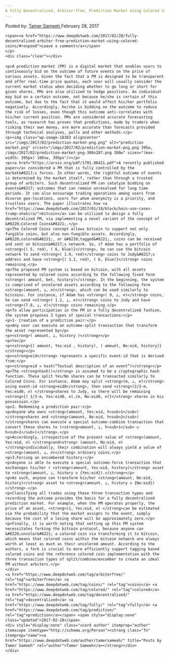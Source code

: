 ```yaml
---
A Fully Decentralized, Arbiter-free, Prediction Market Using Colored Coins
---
```

<article class="post-listing post-18376 post type-post status-publish format-standard has-post-thumbnail hentry  tag-arbiterfree tag-coins tag-colored tag-decentralized tag-fully tag-prediction">
    <div class="post-inner">
        <span>Posted by: <a href="https://www.deepdotweb.com/author/tamersameeh/" title="">Tamer Sameeh </a></span>
    <span>February 28, 2017</span>
    
    <span><a href="https://www.deepdotweb.com/2017/02/28/fully-decentralized-arbiter-free-prediction-market-using-colored-coins/#respond">Leave a comment</a></span>
    </p>
    <div class="clear"></div>
    
    <p>A prediction market (PM) is a digital market that enables users to continuously bid on the outcome of future events on the price of various assets. Given the fact that a PM is designed to be transparent and offer real-time price quotes, each user will usually consider the current market status when deciding whether to go long or short for given shares. PMs are also utilized to hedge positions. An individual may bid on a certain outcome, not because he/she is certain of this outcome, but due to the fact that it would affect his/her portfolio negatively. Accordingly, he/she is bidding on the outcome to reduce the risk of losses, even though this outcome anti-correlates with his/her current position. PMs are considered accurate forecasting tools, as research has proven that predictions, made by traders when risking their own money, are more accurate than forecasts provided through technical analyses, polls and other methods.</p>
    <p><img class="wp-image-18383 aligncenter" src="/imgs/2017/02/prediction-market-png.png" alt="prediction market.png" srcset="/imgs/2017/02/prediction-market-png.png 395w, /imgs/2017/02/prediction-market-png-300x287.png 300w" sizes="(max-width: 395px) 100vw, 395px"/></p>
    <p><a href="https://arxiv.org/pdf/1701.08421.pdf">A recently published paper</a> considered a PM that is fully controlled by the market&#8217;s forces. In other words, the rightful outcome of events is determined by the market itself, rather than through a trusted group of arbiters. Such decentralized PM can catalyze bidding on events&#8217; outcomes that can remain unresolved for long time periods. It can also encourage trading operations among users from diverse geo-locations, users for whom anonymity is a priority, and trustless users. The paper illustrates how <a href="https://www.deepdotweb.com/2017/01/18/blockchain-use-cases-trump-shakira/">bitcoin</a> can be utilized to design a fully decentralized PM, via implementing a novel variant of the concept of &#8220;Colored Coins&#8221;.</p>
    <p>The Colored Coins concept allows bitcoin to support not only fungible coins, but also non-fungible assets. Accordingly, &#8220;colored&#8221;, or &#8220;tagged&#8221;, coins can be received and sent on bitcoin&#8217;s network. So, if Adam has a portfolio of <strong>{( 5, red), ( 6, blue)}</strong>, he can use the bitcoin network to send <strong>( 1.9, red)</strong> coins to Judy&#8217;s address and have <strong>{( 3.1, red), ( 6, blue)}</strong> coins remaining.</p>
    <p>The proposed PM system is based on bitcoin, with all assets represented by colored coins according to the following fixed form <strong>( amount, bet, history)</strong>. In the beginning, the system is comprised of uncolored assets according to the following form <strong>(amount, ⊥, ∅)</strong>, which can be used similarly to bitcoins. For instance, if Adam has <strong>( 9, ⊥, ∅)</strong> coins, he can send <strong>( 1.2, ⊥, ∅)</strong> coins to Judy and have <strong>(7.8, ⊥, ∅)</strong> coins remaining.</p>
    <p>To allow participation in the PM in a fully decentralized fashion, the system proposes 3 types of special transactions:</p>
    <p>1- Creation of a prediction pair:</p>
    <p>Any user can execute an outcome-split transaction that transform the asset represented by</p>
    <p><strong>( amount, ⊥, history )</strong></p>
    <p>to</p>
    <p><strong>{( amount, Yes:eid , history), ( amount, No:eid, history)}</strong></p>
    <p><strong>eid</strong> represents a specific event-id that is derived from:</p>
    <p><strong>eid = hash(“Textual description of an event”)</strong></p>
    <p>The <strong>hash()</strong> is assumed to be a cryptographic hash function. These split Yes/No shares can be transacted similarly to Colored Coins. For instance, Adam may split <strong>(m, ⊥, ∅)</strong> using event-id <strong>eid0</strong>, then send <strong>(2/3·m, Yes:eid0, ∅) </strong>shares to Judy, so there will be remaining <strong>{( 1/3·m, Yes:eid0, ∅),(m, No:eid0, ∅)}</strong> shares in his possession.</p>
    <p>2. Redeeming a prediction pair:</p>
    <p>Anyone who owns <strong>(amount, Yes:eid, h<sub>1</sub>) </strong>shares and <strong>(amount, No:eid, h<sub>2</sub>) </strong>shares can execute a special outcome-combine transaction that convert these shares to (<strong>amount, ⊥, h<sub>1</sub> ∪ h<sub>2</sub>)</strong>.</p>
    <p>Accordingly, irrespective of the present value of <strong>(amount, Yes:eid, ∅) </strong>and<strong> (amount, No:eid, ∅) </strong>individually, their combination will always yield a value of <strong>(amount, ⊥, ∅)</strong> ordinary coins.</p>
    <p>3.Forcing an encumbered history:</p>
    <p>Anyone is able to execute a special outcome-force transaction that exchannges his/her r <strong>(amount, Yes:eid, history)</strong> asset to <strong>(amount, ⊥, history ∪ {Yes:eid}).</strong></p>
    <p>As such, anyone can transform his/her <strong>(amount, No:eid, history)</strong> asset to <strong>(amount, ⊥, history ∪ {No:eid})</strong>.</p>
    <p>Classifying all trades using these three transaction types and recording the outcome provides the basis for a fully decentralized prediction market. For example, when the PM operates properly, the price of an asset, <strong>(1, Yes:eid, ∅) </strong>can be estimated via the probability that the market assigns to the event, simply because the cost of a losing share will be approximately zero.</p>
    <p>Finally, it is worth noting that setting up this PM system necessitates forking the bitcoin protocol, because anyone can &#8220;uncolor&#8221; a colored coin via transforming it to bitcoin, which means that colored coins within the bitcoin network are always worth at least as much as their uncolored amount. According to the authors, a fork is crucial to more efficiently support tagging based colored coins and the reference colored coin implementation with the three transaction types of split/combine/encumber to create an ideal PM without arbiters.</p>
    </div>
    <a href="https://www.deepdotweb.com/tag/arbiterfree/" rel="tag">arbiterfree</a> <a href="https://www.deepdotweb.com/tag/coins/" rel="tag">coins</a> <a href="https://www.deepdotweb.com/tag/colored/" rel="tag">colored</a> <a href="https://www.deepdotweb.com/tag/decentralized/" rel="tag">decentralized</a> <a href="https://www.deepdotweb.com/tag/fully/" rel="tag">fully</a> <a href="https://www.deepdotweb.com/tag/prediction/" rel="tag">prediction</a></span> <span style="display:none" class="updated">2017-02-28</span>
    <div style="display:none" class="vcard author" itemprop="author" itemscope itemtype="http://schema.org/Person"><strong class="fn" itemprop="name"><a href="https://www.deepdotweb.com/author/tamersameeh/" title="Posts by Tamer Sameeh" rel="author">Tamer Sameeh</a></strong></div>
    </div>
</article>

